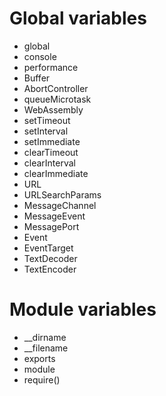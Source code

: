 # Global variables

- global
- console
- performance
- Buffer
- AbortController
- queueMicrotask
- WebAssembly
- setTimeout
- setInterval
- setImmediate
- clearTimeout
- clearInterval
- clearImmediate
- URL
- URLSearchParams
- MessageChannel
- MessageEvent
- MessagePort
- Event
- EventTarget
- TextDecoder
- TextEncoder

# Module variables

- \_\_dirname
- \_\_filename
- exports
- module
- require()
